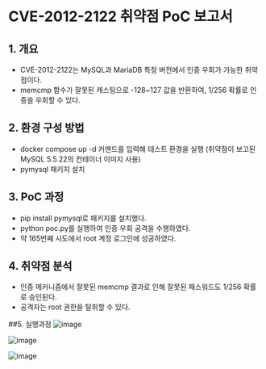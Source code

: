 # CVE-2012-2122 취약점 PoC 보고서

## 1. 개요
- CVE-2012-2122는 MySQL과 MariaDB 특정 버전에서 인증 우회가 가능한 취약점이다.
- memcmp 함수가 잘못된 캐스팅으로 -128~127 값을 반환하여, 1/256 확률로 인증을 우회할 수 있다.

## 2. 환경 구성 방법
- docker compose up -d 커맨드를 입력해 테스트 환경을 실행 (취약점이 보고된 MySQL 5.5.22의 컨테이너 이미지 사용)
- pymysql 패키지 설치

## 3. PoC 과정
- pip install pymysql로 패키지를 설치했다.
- python poc.py를 실행하여 인증 우회 공격을 수행하였다.
- 약 165번째 시도에서 root 계정 로그인에 성공하였다.

## 4. 취약점 분석
- 인증 메커니즘에서 잘못된 memcmp 결과로 인해 잘못된 패스워드도 1/256 확률로 승인된다.
- 공격자는 root 권한을 탈취할 수 있다.

##5. 실행과정
![image](https://github.com/user-attachments/assets/8fcbf85f-53d4-407b-97e8-3b4f3db68738)

![image](https://github.com/user-attachments/assets/960e6fe4-4861-4612-91ec-46b812485815)

![image](https://github.com/user-attachments/assets/88e83677-2693-4f5c-87c5-91f42c93dd56)
